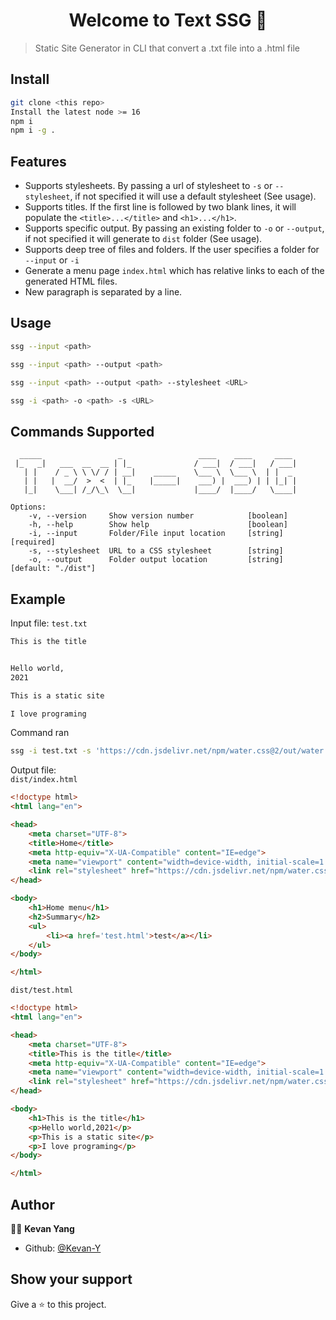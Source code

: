 <h1 align="center">Welcome to Text SSG 👋</h1>

> Static Site Generator in CLI that convert a .txt file into a .html file

## Install

```bash
git clone <this repo>
Install the latest node >= 16
npm i
npm i -g .
```

## Features

- Supports stylesheets. By passing a url of stylesheet to `-s` or `--stylesheet`, if not specified it will use a default stylesheet (See usage).
- Supports titles. If the first line is followed by two blank lines, it will populate the `<title>...</title>` and `<h1>...</h1>`.
- Supports specific output. By passing an existing folder to `-o` or `--output`, if not specified it will generate to `dist` folder (See usage).
- Supports deep tree of files and folders. If the user specifies a folder for `--input` or `-i`
- Generate a menu page `index.html` which has relative links to each of the generated HTML files.
- New paragraph is separated by a line.

## Usage

```bash
ssg --input <path>

ssg --input <path> --output <path>

ssg --input <path> --output <path> --stylesheet <URL>

ssg -i <path> -o <path> -s <URL>
```

## Commands Supported

```none
  _____                 _                 ____    ____     ____
 |_   _|   ___  __  __ | |_              / ___|  / ___|   / ___|
   | |    / _ \ \ \/ / | __|    _____    \___ \  \___ \  | |  _
   | |   |  __/  >  <  | |_    |_____|    ___) |  ___) | | |_| |
   |_|    \___| /_/\_\  \__|             |____/  |____/   \____|

Options:
    -v, --version     Show version number            [boolean]
    -h, --help        Show help                      [boolean]
    -i, --input       Folder/File input location     [string] [required]
    -s, --stylesheet  URL to a CSS stylesheet        [string]
    -o, --output      Folder output location         [string] [default: "./dist"]
```

## Example
Input file: `test.txt`
```txt
This is the title


Hello world,
2021

This is a static site

I love programing
```
Command ran
```bash
ssg -i test.txt -s 'https://cdn.jsdelivr.net/npm/water.css@2/out/water.css'
```
Output file: 
<br/>`dist/index.html`
```html
<!doctype html>
<html lang="en">

<head>
    <meta charset="UTF-8">
    <title>Home</title>
    <meta http-equiv="X-UA-Compatible" content="IE=edge">
    <meta name="viewport" content="width=device-width, initial-scale=1.0">
    <link rel="stylesheet" href="https://cdn.jsdelivr.net/npm/water.css@2/out/water.css">
</head>

<body>
    <h1>Home menu</h1>
    <h2>Summary</h2>
    <ul>
        <li><a href='test.html'>test</a></li>
    </ul>
</body>

</html>
```
`dist/test.html`
```html
<!doctype html>
<html lang="en">

<head>
    <meta charset="UTF-8">
    <title>This is the title</title>
    <meta http-equiv="X-UA-Compatible" content="IE=edge">
    <meta name="viewport" content="width=device-width, initial-scale=1.0">
    <link rel="stylesheet" href="https://cdn.jsdelivr.net/npm/water.css@2/out/water.css">
</head>

<body>
    <h1>This is the title</h1>
    <p>Hello world,2021</p>
    <p>This is a static site</p>
    <p>I love programing</p>
</body>

</html>
```
## Author

👨‍💻 **Kevan Yang**

- Github: [@Kevan-Y](https://github.com/Kevan-Y)

## Show your support

Give a ⭐️ to this project.
